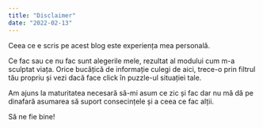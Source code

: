 ```yaml
---
title: "Disclaimer"
date: "2022-02-13"
---
```


Ceea ce e scris pe acest blog este experiența mea personală.

Ce fac sau ce nu fac sunt alegerile mele, rezultat al modului cum m-a sculptat viața. Orice bucățică de informație culegi de aici, trece-o prin filtrul tău propriu și vezi dacă face click în puzzle-ul situației tale.

Am ajuns la maturitatea necesară să-mi asum ce zic și fac dar nu mă dă pe dinafară asumarea să suport consecințele și a ceea ce fac alții.

Să ne fie bine!

